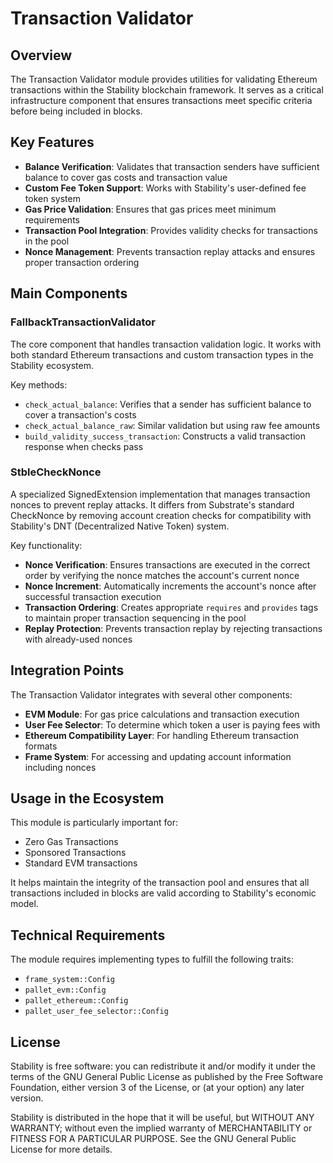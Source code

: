 # Transaction Validator

## Overview

The Transaction Validator module provides utilities for validating Ethereum transactions within the Stability blockchain framework. It serves as a critical infrastructure component that ensures transactions meet specific criteria before being included in blocks.

## Key Features

- **Balance Verification**: Validates that transaction senders have sufficient balance to cover gas costs and transaction value
- **Custom Fee Token Support**: Works with Stability's user-defined fee token system
- **Gas Price Validation**: Ensures that gas prices meet minimum requirements
- **Transaction Pool Integration**: Provides validity checks for transactions in the pool
- **Nonce Management**: Prevents transaction replay attacks and ensures proper transaction ordering

## Main Components

### FallbackTransactionValidator

The core component that handles transaction validation logic. It works with both standard Ethereum transactions and custom transaction types in the Stability ecosystem.

Key methods:
- `check_actual_balance`: Verifies that a sender has sufficient balance to cover a transaction's costs
- `check_actual_balance_raw`: Similar validation but using raw fee amounts
- `build_validity_success_transaction`: Constructs a valid transaction response when checks pass

### StbleCheckNonce

A specialized SignedExtension implementation that manages transaction nonces to prevent replay attacks. It differs from Substrate's standard CheckNonce by removing account creation checks for compatibility with Stability's DNT (Decentralized Native Token) system.

Key functionality:
- **Nonce Verification**: Ensures transactions are executed in the correct order by verifying the nonce matches the account's current nonce
- **Nonce Increment**: Automatically increments the account's nonce after successful transaction execution
- **Transaction Ordering**: Creates appropriate `requires` and `provides` tags to maintain proper transaction sequencing in the pool
- **Replay Protection**: Prevents transaction replay by rejecting transactions with already-used nonces

## Integration Points

The Transaction Validator integrates with several other components:
- **EVM Module**: For gas price calculations and transaction execution
- **User Fee Selector**: To determine which token a user is paying fees with
- **Ethereum Compatibility Layer**: For handling Ethereum transaction formats
- **Frame System**: For accessing and updating account information including nonces

## Usage in the Ecosystem

This module is particularly important for:
- Zero Gas Transactions
- Sponsored Transactions
- Standard EVM transactions

It helps maintain the integrity of the transaction pool and ensures that all transactions included in blocks are valid according to Stability's economic model.

## Technical Requirements

The module requires implementing types to fulfill the following traits:
- `frame_system::Config`
- `pallet_evm::Config`
- `pallet_ethereum::Config`
- `pallet_user_fee_selector::Config`

## License

Stability is free software: you can redistribute it and/or modify it under the terms of the GNU General Public License as published by the Free Software Foundation, either version 3 of the License, or (at your option) any later version.

Stability is distributed in the hope that it will be useful, but WITHOUT ANY WARRANTY; without even the implied warranty of MERCHANTABILITY or FITNESS FOR A PARTICULAR PURPOSE. See the GNU General Public License for more details.